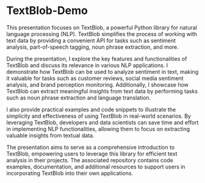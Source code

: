 # TextBlob-Demo

This presentation focuses on TextBlob, a powerful Python library for natural language processing (NLP). TextBlob simplifies the process of working with text data by providing a convenient API for tasks such as sentiment analysis, part-of-speech tagging, noun phrase extraction, and more.

During the presentation, I explore the key features and functionalities of TextBlob and discuss its relevance in various NLP applications. I demonstrate how TextBlob can be used to analyze sentiment in text, making it valuable for tasks such as customer reviews, social media sentiment analysis, and brand perception monitoring. Additionally, I showcase how TextBlob can extract meaningful insights from text data by performing tasks such as noun phrase extraction and language translation.

I also provide practical examples and code snippets to illustrate the simplicity and effectiveness of using TextBlob in real-world scenarios. By leveraging TextBlob, developers and data scientists can save time and effort in implementing NLP functionalities, allowing them to focus on extracting valuable insights from textual data.

The presentation aims to serve as a comprehensive introduction to TextBlob, empowering users to leverage this library for efficient text analysis in their projects. The associated repository contains code examples, documentation, and additional resources to support users in incorporating TextBlob into their own applications.
